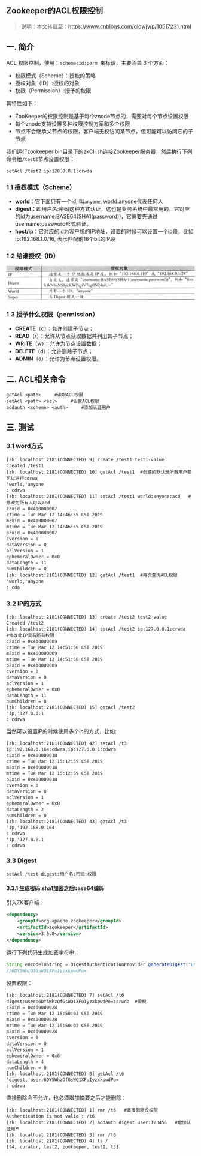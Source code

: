## Zookeeper的ACL权限控制

> 说明：本文转载至：<https://www.cnblogs.com/qlqwjy/p/10517231.html>

## 一. 简介

ACL 权限控制，使用：`scheme​:id:​perm `来标识，主要涵盖 3 个方面：

- 权限模式（Scheme）：授权的策略
- 授权对象（ID）:授权的对象
- 权限（Permission）:授予的权限

其特性如下：

- ZooKeeper的权限控制是基于每个znode节点的，需要对每个节点设置权限
- 每个znode支持设置多种权限控制方案和多个权限
- 节点不会继承父节点的权限，客户端无权访问某节点，但可能可以访问它的子节点

我们运行zookeeper bin目录下的zkCli.sh连接Zookeeper服务器，然后执行下列命令给`/test2`节点设置权限：

```shell
setAcl /test2 ip:128.0.0.1:crwda
```

### 1.1 授权模式（Scheme）

- **world**：它下面只有一个id, 叫`anyone`, world:anyone代表任何人
- **digest**：即用户名:密码这种方式认证，这也是业务系统中最常用的。它对应的id为username:BASE64(SHA1(password))，它需要先通过username:password形式验证。
- **host/ip**：它对应的id为客户机的IP地址，设置的时候可以设置一个ip段，比如ip:192.168.1.0/16,
  表示匹配前16个bit的IP段

### 1.2 给谁授权（ID）

![](../images/20.png)

### 1.3 授予什么权限（permission）

- **CREATE**（c）：允许创建子节点；
- **READ**（r）：允许从节点获取数据并列出其子节点；
- **WRITE**（w）：允许为节点设置数据；
- **DELETE**（d）：允许删除子节点；
- **ADMIN**（a）：允许为节点设置权限。

## 二. ACL相关命令

```shell
getAcl <path>     #读取ACL权限
setAcl <path> <acl>     #设置ACL权限
addauth <scheme> <auth>     #添加认证用户
```

## 三. 测试

### 3.1 word方式

```shell
[zk: localhost:2181(CONNECTED) 9] create /test1 test1-value    
Created /test1
[zk: localhost:2181(CONNECTED) 10] getAcl /test1  #创建的默认是所有用户都可以进行cdrwa
'world,'anyone
: cdrwa
[zk: localhost:2181(CONNECTED) 11] setAcl /test1 world:anyone:acd   #修改为所有人可以acd
cZxid = 0x400000007
ctime = Tue Mar 12 14:46:55 CST 2019
mZxid = 0x400000007
mtime = Tue Mar 12 14:46:55 CST 2019
pZxid = 0x400000007
cversion = 0
dataVersion = 0
aclVersion = 1
ephemeralOwner = 0x0
dataLength = 11
numChildren = 0
[zk: localhost:2181(CONNECTED) 12] getAcl /test1  #再次查询ACL权限
'world,'anyone
: cda
```

###  3.2 IP的方式

```shell
[zk: localhost:2181(CONNECTED) 13] create /test2 test2-value
Created /test2
[zk: localhost:2181(CONNECTED) 14] setAcl /test2 ip:127.0.0.1:crwda   #修改此IP具有所有权限
cZxid = 0x400000009
ctime = Tue Mar 12 14:51:58 CST 2019
mZxid = 0x400000009
mtime = Tue Mar 12 14:51:58 CST 2019
pZxid = 0x400000009
cversion = 0
dataVersion = 0
aclVersion = 1
ephemeralOwner = 0x0
dataLength = 11
numChildren = 0
[zk: localhost:2181(CONNECTED) 15] getAcl /test2
'ip,'127.0.0.1
: cdrwa
```

当然可以设置IP的时候使用多个ip的方式，比如:

```shell
[zk: localhost:2181(CONNECTED) 42] setAcl /t3 ip:192.168.0.164:cdwra,ip:127.0.0.1:cdwra
cZxid = 0x400000018
ctime = Tue Mar 12 15:12:59 CST 2019
mZxid = 0x400000018
mtime = Tue Mar 12 15:12:59 CST 2019
pZxid = 0x400000018
cversion = 0
dataVersion = 0
aclVersion = 1
ephemeralOwner = 0x0
dataLength = 2
numChildren = 0
[zk: localhost:2181(CONNECTED) 43] getAcl /t3
'ip,'192.168.0.164
: cdrwa
'ip,'127.0.0.1
: cdrwa
```

### 3.3 Digest

```shell
setAcl /test digest:用户名:密码:权限 
```

#### 3.3.1 生成密码:sha1加密之后base64编码

引入ZK客户端：

```xml
<dependency>
    <groupId>org.apache.zookeeper</groupId>
    <artifactId>zookeeper</artifactId>
    <version>3.5.8</version>
</dependency>
```

运行下列代码生成加密字符串：

```java
String encodeToString = DigestAuthenticationProvider.generateDigest("user:123456") 
//6DY5WhzOfGsWQ1XFuIyzxkpwdPo=
```

设置权限：

```shell
[zk: localhost:2181(CONNECTED) 7] setAcl /t6  digest:user:6DY5WhzOfGsWQ1XFuIyzxkpwdPo=:crwda  #授权
cZxid = 0x400000028
ctime = Tue Mar 12 15:50:02 CST 2019
mZxid = 0x400000028
mtime = Tue Mar 12 15:50:02 CST 2019
pZxid = 0x400000028
cversion = 0
dataVersion = 0
aclVersion = 1
ephemeralOwner = 0x0
dataLength = 4
numChildren = 0
[zk: localhost:2181(CONNECTED) 8] getAcl /t6
'digest,'user:6DY5WhzOfGsWQ1XFuIyzxkpwdPo=
: cdrwa
```

直接删除会不允许，也必须增加摘要之后才能删除：

```shell
[zk: localhost:2181(CONNECTED) 1] rmr /t6   #直接删除没权限
Authentication is not valid : /t6 
[zk: localhost:2181(CONNECTED) 2] addauth digest user:123456   #增加认证用户
[zk: localhost:2181(CONNECTED) 3] rmr /t6
[zk: localhost:2181(CONNECTED) 4] ls /
[t4, curator, test2, zookeeper, test1, t3]
```

